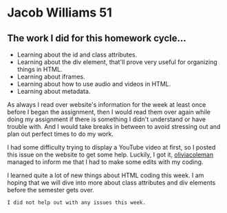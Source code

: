 # Jacob Williams 51

## The work I did for this homework cycle...
- Learning about the id and class attributes.
- Learning about the div element, that'll prove very useful for organizing things in HTML.
- Learning about iframes.
- Learning about how to use audio and videos in HTML.
- Learning about metadata.

As always I read over website's information for the week at least once before I began the assignment, then I would read them over again while doing my assignment if there is something I didn't understand or have trouble with.  And I would take breaks in between to avoid stressing out and plan out perfect times to do my work.

I had some difficulty trying to display a YouTube video at first, so I posted this issue on the website to get some help.  Luckily, I got it, [oliviacoleman](https://github.com/OliviaColeman) managed to inform me that I had to make some edits with my coding.

I learned quite a lot of new things about HTML coding this week.  I am hoping that we will dive into more about class attributes and div elements before the semester gets over.

`I did not help out with any issues this week.`

